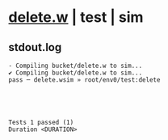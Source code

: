 # [delete.w](../../../../examples/tests/valid/delete.w) | test | sim

## stdout.log
```log
- Compiling bucket/delete.w to sim...
✔ Compiling bucket/delete.w to sim...
pass ─ delete.wsim » root/env0/test:delete
 




Tests 1 passed (1) 
Duration <DURATION>

```


